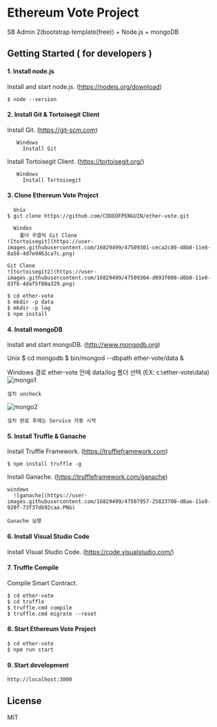 #  Ethereum Vote Project
SB Admin 2(bootstrap template(free)) + Node.js + mongoDB



## Getting Started  ( for developers )

#### 1. Install node.js

Install and start node.js. (https://nodejs.org/download)

	$ node --version

#### 2. Install Git & Tortoisegit Client

Install Git. (https://git-scm.com)

       Windows
         Install Git
	 
Install Tortoisegit Client. (https://tortoisegit.org/)

       Windows
         Install Tortoisegit

#### 3. Clone Ethereum Vote Project

      Unix
	$ git clone https://github.com/CODEOFPENGUIN/ether-vote.git
	
      Windos
        폴더 우클릭 Git Clone
	![tortoisegit](https://user-images.githubusercontent.com/16829499/47509301-ceca2c80-d8b0-11e8-8a58-4d7e9463ca7c.png)
	
	Git Clone
	![tortoisegit2](https://user-images.githubusercontent.com/16829499/47509304-d093f000-d8b0-11e8-83fb-4daf5f80a329.png)
	
	$ cd ether-vote
	$ mkdir -p data
	$ mkdir -p log
	$ npm install

#### 4. Install mongoDB

Install and start mongoDB. (http://www.mongodb.org) 

  Unix
	$ cd mongodb
	$ bin/mongod --dbpath ether-vote/data &

  Windows
	경로 ether-vote 안에 data/log 폴더 선택 (EX: c:\ether-vote\data)
    ![mongo1](https://user-images.githubusercontent.com/16829499/47505707-9ecb5b00-d8a9-11e8-8ea8-d8005bf8ec10.PNG)
        
	설치 uncheck
   ![mongo2](https://user-images.githubusercontent.com/16829499/47506222-9b849f00-d8aa-11e8-838c-250452804917.PNG)	
	
	설치 완료 후에는 Service 자동 시작

#### 5. Install Truffle & Ganache

Install Truffle Framework. (https://truffleframework.com)

    $ npm install truffle -g

Install Ganache. (https://truffleframework.com/ganache)
    
	windows
	  ![ganache](https://user-images.githubusercontent.com/16829499/47507957-25823700-d8ae-11e8-920f-73f37db92caa.PNG)
	  
	Ganache 실행

#### 6. Install Visual Studio Code

Install Visual Studio Code. (https://code.visualstudio.com/)

#### 7. Truffle Compile

Compile Smart Contract.
  
    $ cd ether-vote
	$ cd truffle
	$ truffle.cmd compile
	$ truffle.cmd migrate --reset

#### 8. Start Ethereum Vote Project

	$ cd ether-vote
	$ npm run start

#### 9. Start development

	http://localhost:3000

## License
MIT


